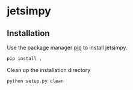 # jetsimpy

## Installation
Use the package manager [pip](https://pip.pypa.io/en/stable/) to install jetsimpy.
```bash
pip install .
```

Clean up the installation directory
```bash
python setup.py clean
```